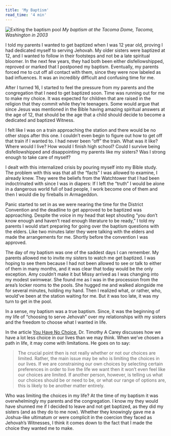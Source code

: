 ```yaml
---
title: 'My Baptism'
read_time: '4 min'
---
```


![Exiting the baptism pool](/baptism.png=398x700)
_My baptism at the Tacoma Dome, Tacoma, Washington in 2003_

I told my parents I wanted to get baptized when I was 12 year old, proving I had dedicated myself to serving Jehovah. My older sisters were baptized at 12, and I wanted to follow in their footsteps and not be a late spiritual bloomer. In the next few years, they had both been either disfellowshipped, reproved or marked that I postponed my baptism. Eventually, my parents forced me to cut off all contact with them, since they were now labeled as bad influences. It was an incredibly difficult and confusing time for me.

After I turned 16, I started to feel the pressure from my parents and the congregation that I need to get baptized soon. Time was running out for me to make my choice. It was expected for children that are raised in the religion that they commit while they’re teenagers. Some would argue that since Jesus was mentioned in the Bible having amazing spiritual answers at the age of 12, that should be the age that a child should decide to become a dedicated and baptized Witness.

I felt like I was on a train approaching the station and there would be no other stops after this one. I couldn’t even begin to figure out how to get off that train if I wanted to. I had never been “off” the train. What was it like? Where would I live? How would I finish high school? Could I survive being disfellowshipped and disappointing my parents like my sisters? Was I strong enough to take care of myself?

I dealt with this internalized crisis by pouring myself into my Bible study. The problem with this was that all the “facts” I was allowed to examine, I already knew. They were the beliefs from the Watchtower that I had been indoctrinated with since I was in diapers: If I left the “truth” I would be alone in a dangerous world full of bad people, I work become one of them and then I would die by fireballs in Armageddon.

Panic started to set in as we were nearing the time for the District Convention and the deadline to get approved to be baptized was approaching. Despite the voice in my head that kept shouting “you don’t know enough and haven’t read enough literature to be ready,” I told my parents I would start preparing for going over the baptism questions with the elders. Like two minutes later they were talking with the elders and made the arrangements for me. Shortly before the convention I was approved.

The day of my baptism was one of the saddest days I can remember. My parents allowed me to invite my sisters to watch me get baptized. I was hoping to see them because I had not been allowed to see or talk to either of them in many months, and it was clear that today would be the only exception. Amy couldn’t make it but Missy arrived as I was changing into my modest swimwear. She found me as I was in the procession from the area’s locker rooms to the pools. She hugged me and walked alongside me for several minutes, holding my hand. Then I realized what, or rather, who, would’ve been at the station waiting for me. But it was too late, it was my turn to get in the pool.

In a sense, my baptism was a true baptism. Since, it was the beginning of my life of “choosing to serve Jehovah” over my relationships with my sisters and the freedom to choose what I wanted in life.

In the article [You Have No Choice](https://www.psychologytoday.com/blog/in-control/201609/you-have-no-choice?eml), Dr. Timothy A Carey discusses how we have a lot less choice in our lives than we may think. When we’ve chosen a path in life, it may come with limitations. He goes on to say:

> The crucial point then is not really whether or not our choices are limited. Rather, the main issue may be who is limiting the choices in our lives. If we are constraining our own choices by selecting certain preferences in order to live the life we want then it won’t even feel like our choices are limited. If another person, however, is telling us what our choices should be or need to be, or what our range of options are, this is likely to be another matter entirely.

Who was limiting the choices in my life? At the time of my baptism it was overwhelmingly my parents and the congregation. I know my they would have shunned me if I decided to leave and not get baptized, as they did my sisters (and as they do to me now). Whether they knowingly gave me a Joshua-like ultimatum or were complicit in the coercion they faced as Jehovah’s Witnesses, I think it comes down to the fact that I made the choice they wanted me to make.
